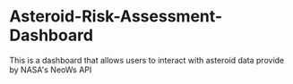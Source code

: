 # Asteroid-Risk-Assessment-Dashboard
This is a dashboard that allows users to interact with asteroid data provide by NASA's NeoWs API
